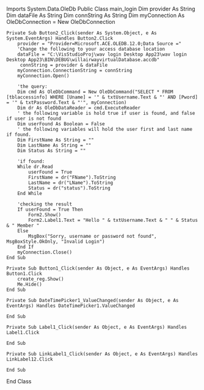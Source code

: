 Imports System.Data.OleDb
Public Class main_login
    Dim provider As String
    Dim dataFile As String
    Dim connString As String
    Dim myConnection As OleDbConnection = New OleDbConnection


    Private Sub Button2_Click(sender As System.Object, e As System.EventArgs) Handles Button2.Click
        provider = "Provider=Microsoft.ACE.OLEDB.12.0;Data Source ="
        'Change the following to your access database location
        dataFile = "C:\VisStudioProj\wav login Desktop App23\wav login Desktop App23\BIN\DEBUG\willairwayvirtualDatabase.accdb"
         connString = provider & dataFile
        myConnection.ConnectionString = connString
        myConnection.Open()

        'the query:
        Dim cmd As OleDbCommand = New OleDbCommand("SELECT * FROM [tblaccessinfo] WHERE [Uname] = '" & txtUsername.Text & "' AND [Pword] = '" & txtPassword.Text & "'", myConnection)
        Dim dr As OleDbDataReader = cmd.ExecuteReader
        ' the following variable is hold true if user is found, and false if user is not found 
        Dim userFound As Boolean = False
        ' the following variables will hold the user first and last name if found.
        Dim FirstName As String = ""
        Dim LastName As String = ""
        Dim Status As String = ""

        'if found:
        While dr.Read
            userFound = True
            FirstName = dr("FName").ToString
            LastName = dr("LName").ToString
            Status = dr("status").ToString
        End While

        'checking the result
        If userFound = True Then
            Form2.Show()
            Form2.Label1.Text = "Hello " & txtUsername.Text & " " & Status & " Member "
        Else
            MsgBox("Sorry, username or password not found", MsgBoxStyle.OkOnly, "Invalid Login")
        End If
        myConnection.Close()
    End Sub

    Private Sub Button1_Click(sender As Object, e As EventArgs) Handles Button1.Click
        create_reg.Show()
        Me.Hide()
    End Sub

    Private Sub DateTimePicker1_ValueChanged(sender As Object, e As EventArgs) Handles DateTimePicker1.ValueChanged

    End Sub

    Private Sub Label1_Click(sender As Object, e As EventArgs) Handles Label1.Click

    End Sub

    Private Sub LinkLabel1_Click(sender As Object, e As EventArgs) Handles LinkLabel12.Click

    End Sub
End Class

